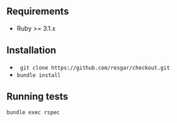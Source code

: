 ## Requirements
* Ruby >= 3.1.x

## Installation
* `` git clone https://github.com/resgar/checkout.git``
* `` bundle install ``

## Running tests
` bundle exec rspec `
